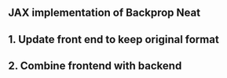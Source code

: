 ## JAX implementation of Backprop Neat

## 1. Update front end to keep original format

## 2. Combine frontend with backend
